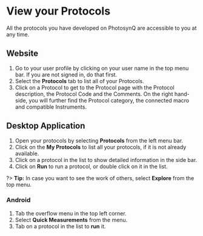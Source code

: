 # View your Protocols

All the protocols you have developed on PhotosynQ are accessible to you at any time.

## Website

1. Go to your user profile by clicking on your user name in the top menu bar. If you are not signed in, do that first.
2. Select the **Protocols** tab to list all of your Protocols.
3. Click on a Protocol to get to the Protocol page with the Protocol description, the Protocol Code and the Comments. On the right hand-side, you will further find the Protocol category, the connected macro and compatible Instruments.

## Desktop Application

1. Open your protocols by selecting **Protocols** from the left menu bar.
2. Click on the **My Protocols** to list all your protocols, if it is not already available.
3. Click on a protocol in the list to show detailed information in the side bar.
4. Click on **Run** to run a protocol, or double click on it in the list.

?> **Tip:** In case you want to see the work of others, select **Explore** from the top menu.

### Android

1. Tab the <i class="fa fa-bars"></i> overflow menu in the top left corner.
2. Select **Quick Measurements** from the menu.
3. Tab on a protocol in the list to **run** it.
